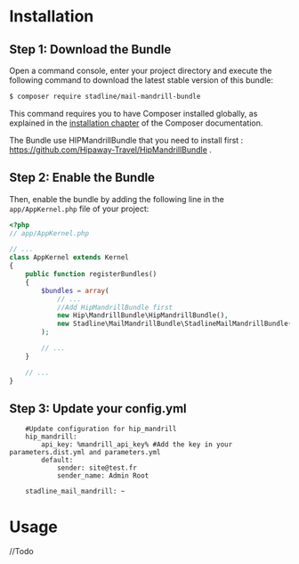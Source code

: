 Installation
============

Step 1: Download the Bundle
---------------------------

Open a command console, enter your project directory and execute the
following command to download the latest stable version of this bundle:

```bash
$ composer require stadline/mail-mandrill-bundle
```

This command requires you to have Composer installed globally, as explained
in the [installation chapter](https://getcomposer.org/doc/00-intro.md)
of the Composer documentation.

The Bundle use HIPMandrillBundle that you need to install first : https://github.com/Hipaway-Travel/HipMandrillBundle .

Step 2: Enable the Bundle
-------------------------

Then, enable the bundle by adding the following line in the `app/AppKernel.php`
file of your project:

```php
<?php
// app/AppKernel.php

// ...
class AppKernel extends Kernel
{
    public function registerBundles()
    {
        $bundles = array(
            // ...
            //Add HipMandrillBundle first
            new Hip\MandrillBundle\HipMandrillBundle(),
            new Stadline\MailMandrillBundle\StadlineMailMandrillBundle(),
        );

        // ...
    }

    // ...
}
```

Step 3: Update your config.yml
-------------------------

```
    #Update configuration for hip_mandrill
    hip_mandrill:
        api_key: %mandrill_api_key% #Add the key in your parameters.dist.yml and parameters.yml
        default:
            sender: site@test.fr
            sender_name: Admin Root

    stadline_mail_mandrill: ~
```


Usage
============

//Todo